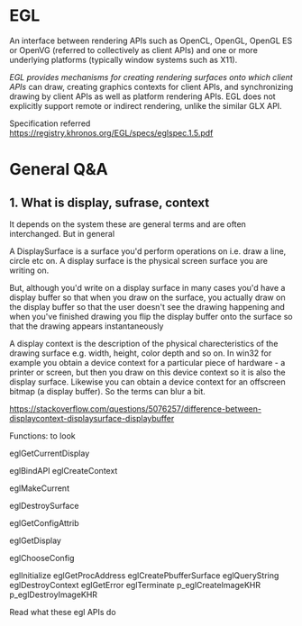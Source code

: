 # EGL

An interface between rendering APIs such as OpenCL, OpenGL, OpenGL ES or OpenVG (referred to collectively as client APIs) and one or more underlying platforms (typically window systems such as X11). 

*EGL provides mechanisms for creating rendering surfaces onto which client APIs* can draw, creating graphics contexts for client APIs, and synchronizing drawing by client APIs as well as platform rendering APIs. EGL does not explicitly support remote or indirect rendering, unlike the similar GLX API.

Specification referred  
https://registry.khronos.org/EGL/specs/eglspec.1.5.pdf


#  General Q&A
## 1. What is display, sufrase, context

It depends on the system these are general terms and are often interchanged. But in general

A DisplaySurface is a surface you'd perform operations on i.e. draw a line, circle etc on. A display surface is the physical screen surface you are writing on.

But, although you'd write on a display surface in many cases you'd have a display buffer so that when you draw on the surface, you actually draw on the display buffer so that the user doesn't see the drawing happening and when you've finished drawing you flip the display buffer onto the surface so that the drawing appears instantaneously

A display context is the description of the physical charecteristics of the drawing surface e.g. width, height, color depth and so on. In win32 for example you obtain a device context for a particular piece of hardware - a printer or screen, but then you draw on this device context so it is also the display surface. Likewise you can obtain a device context for an offscreen bitmap (a display buffer). So the terms can blur a bit.

https://stackoverflow.com/questions/5076257/difference-between-displaycontext-displaysurface-displaybuffer




Functions: to look

eglGetCurrentDisplay
 
eglBindAPI
eglCreateContext
 
eglMakeCurrent

eglDestroySurface

eglGetConfigAttrib

eglGetDisplay

eglChooseConfig

eglInitialize
eglGetProcAddress
eglCreatePbufferSurface
eglQueryString
eglDestroyContext
eglGetError
eglTerminate
p_eglCreateImageKHR
p_eglDestroyImageKHR
 
Read what these egl APIs do 
 